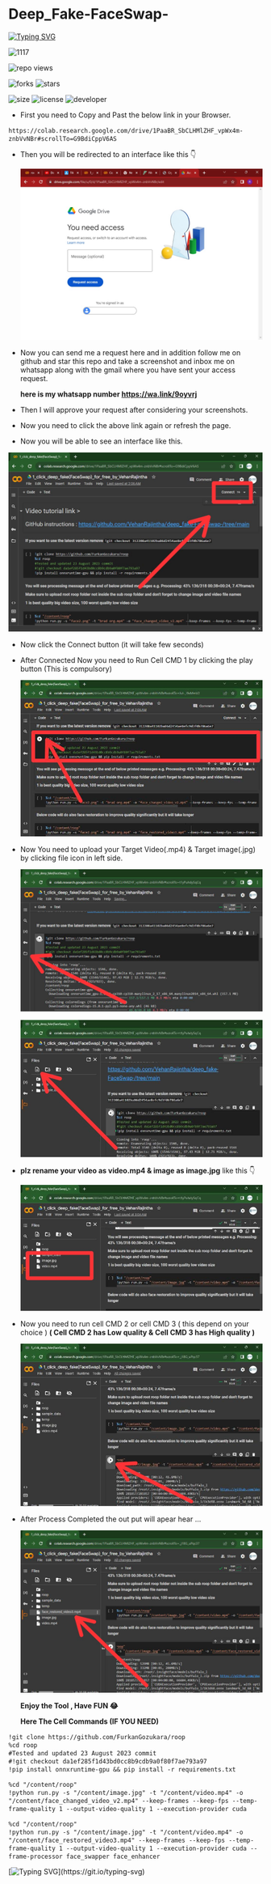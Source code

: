 # Deep_Fake-FaceSwap-

[![Typing SVG](https://readme-typing-svg.demolab.com?font=Space+Grotesk&pause=1000&color=1AF72F&random=false&width=435&lines=Redy+to+Experience+;Next+Generation+Technology;Ya+Its+DeepFake+Technology)](https://git.io/typing-svg)


![1117](1117.gif)






 ![repo views](https://hits.seeyoufarm.com/api/count/incr/badge.svg?url=https%3A%2F%2Fgithub.com%2FVehanRajintha%2FDeep_Fake-FaceSwap-&count_bg=%2379C83D&title_bg=%23555555&icon=gitpod.svg&icon_color=%23E7E7E7&title=Views&edge_flat=false)


![forks](https://img.shields.io/github/forks/VehanRajintha/Deep_Fake-FaceSwap-?label=Forks&style=social)
![stars](https://img.shields.io/github/stars/VehanRajintha/Deep_Fake-FaceSwap-?style=social)

![size](https://img.shields.io/github/repo-size/VehanRajintha/Deep_Fake-FaceSwap-?color=purple&label=Repo%20Size&style=plastic)
![license](https://img.shields.io/github/license/VehanRajintha/Deep_Fake-FaceSwap-?color=purple&label=License&style=plastic)
![developer](https://img.shields.io/static/v1?label=Author&message=Vehan%20Rajintha&color=purple&style=plastic)


- First you need to Copy and Past the below link in your Browser.

````
https://colab.research.google.com/drive/1PaaBR_SbCLHMlZHF_vpWx4m-znbVvNBr#scrollTo=G9BdiCppV6AS
````

- Then you will be redirected to an interface like this 👇

  ![pic](pic.jpg)

- Now you can send me a request here and in addition follow me on github and star this repo and take a screenshot and inbox me on 
  whatsapp along with the gmail where you have sent your access request.
  
  **here is my whatsapp number https://wa.link/9oyvrj**

-  Then I will approve your request after considering your screenshots.
-  Now you need to click the above link again or refresh the page.
-  Now you will be able to see an interface like this.
  
  ![pic2](pic2.jpg)

- Now click the Connect button (it will take few seconds)
  
- After Connected Now you need to Run Cell CMD 1 by clicking the play button (This is compulsory)

  ![pic3](pic3.jpg)


- Now You need to upload your Target Video(.mp4) & Target image(.jpg) by clicking file icon in left side.

    ![pic4](pic4.jpg)
  
    ![pic5](pic5.jpg)

- **plz rename your video as video.mp4 & image as image.jpg** like this 👇
 
    
  ![pic6](pic6.jpg)

- Now you need to run cell CMD 2 or cell CMD 3 ( this depend on your choice )
    **( Cell CMD 2 has Low quality & Cell CMD 3 has High quality )**


  ![pic7](pic7.jpg)

- After Process Completed the out put will apear hear ...

  ![pic8](pic8.jpg)

  **Enjoy the Tool , Have FUN 😂**

  **Here The Cell Commands (IF YOU NEED)**
  
````
!git clone https://github.com/FurkanGozukara/roop
%cd roop
#Tested and updated 23 August 2023 commit
#!git checkout da1ef285f1d43bd0cc8b9cdb9a0f80f7ae793a97
!pip install onnxruntime-gpu && pip install -r requirements.txt
````

 ````
%cd "/content/roop"
!python run.py -s "/content/image.jpg" -t "/content/video.mp4" -o "/content/face_changed_video_v2.mp4" --keep-frames --keep-fps --temp-frame-quality 1 --output-video-quality 1 --execution-provider cuda
````

````
%cd "/content/roop"
!python run.py -s "/content/image.jpg" -t "/content/video.mp4" -o "/content/face_restored_video3.mp4" --keep-frames --keep-fps --temp-frame-quality 1 --output-video-quality 1 --execution-provider cuda --frame-processor face_swapper face_enhancer
````

  [![Typing SVG](https://readme-typing-svg.demolab.com?font=Space+Grotesk&pause=1000&color=F73E07&random=false&width=435&lines=%F0%9F%9A%AB+This+Does+not+Support+Porn+content+;I+am+not+responsible+for+any+actions+you+take+;using+this+Tool+...)](https://git.io/typing-svg)
  

  


